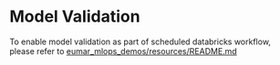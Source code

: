 # Model Validation
To enable model validation as part of scheduled databricks workflow, please refer to [eumar_mlops_demos/resources/README.md](../resources/README.md)
